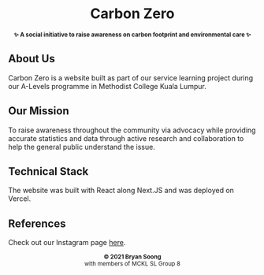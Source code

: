 <h1 align="center">Carbon Zero</h1>

<p align="center">
  <b><small>✨ A social initiative to raise awareness on carbon footprint and environmental care ✨</small></b>
</p>

## About Us
Carbon Zero is a website built as part of our service learning project during our A-Levels programme in Methodist College Kuala Lumpur. 

## Our Mission
To raise awareness throughout the community via advocacy while providing accurate statistics and data through active research and collaboration to help the general public understand the issue.

## Technical Stack
The website was built with React along Next.JS and was deployed on Vercel.


## References
Check out our Instagram page [here](https://www.instagram.com/carbon_zero_sl/).

<p align="center">
  <sub><strong>© 2021 Bryan Soong</strong></sub><br>
  <sub>with members of MCKL SL Group 8</sub>
</p>